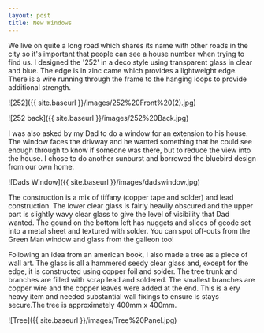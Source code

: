 ```yaml
---
layout: post
title: New Windows
---
```


We live on quite a long road which shares its name with other roads in the city so it's important that people can see a house number when trying to find us. I designed the '252' in a deco style using transparent glass in clear and blue. The edge is in zinc came which provides a lightweight edge. There is a wire running through the frame to the hanging loops to provide additional strength.

![252]({{ site.baseurl }}/images/252%20Front%20(2).jpg)

![252 back]({{ site.baseurl }}/images/252%20Back.jpg)

I was also asked by my Dad to do a window for an extension to his house. The window faces the drivway and he wanted something that he could see enough through to know if someone was there, but to reduce the view into the house. I chose to do another sunburst and borrowed the bluebird design from our own home.

![Dads Window]({{ site.baseurl }}/images/dadswindow.jpg)

The construction is a mix of tiffany (copper tape and solder) and lead construction. The lower clear glass is fairly heavily obscured and the upper part is slightly wavy clear glass to give the level of visibility that Dad wanted. The gound on the bottom left has nuggets and slices of geode set into a metal sheet and textured with solder. You can spot off-cuts from the Green Man window and glass from the galleon too!

Following an idea from an american book, I also made a tree as a piece of wall art. The glass is all a hammered seedy clear glass and, except for the edge, it is constructed using copper foil and solder. The tree trunk and branches are filled with scrap lead and soldered. The smallest branches are copper wire and the copper leaves were added at the end. This is a ery heavy item and needed substantial wall fixings to ensure is stays secure.The tree is approximately 400mm x 400mm.

![Tree]({{ site.baseurl }}/images/Tree%20Panel.jpg)
